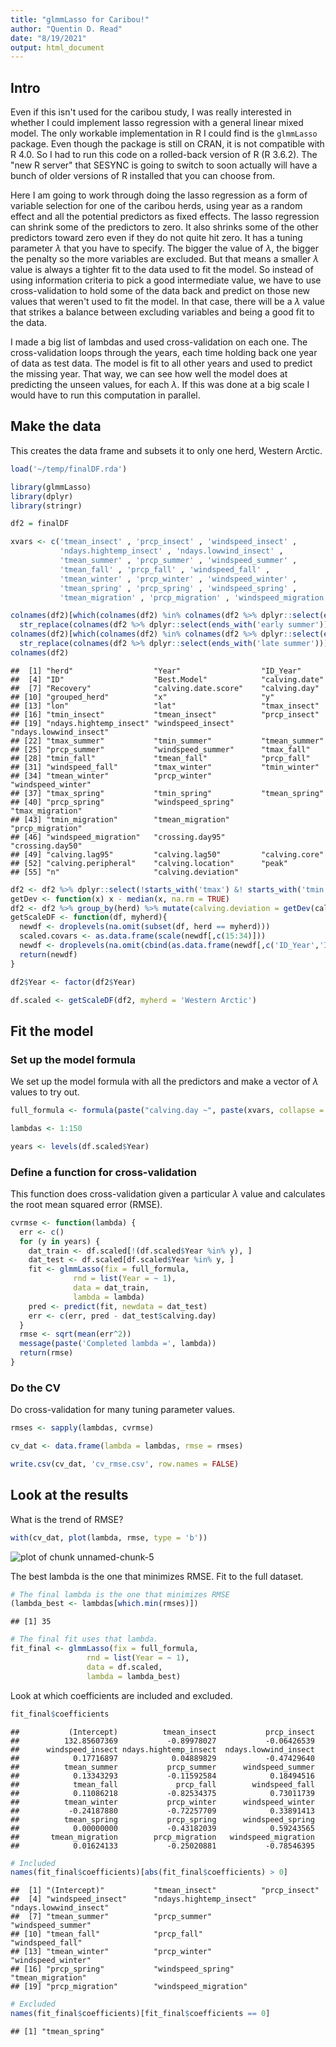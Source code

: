 ```yaml
---
title: "glmmLasso for Caribou!"
author: "Quentin D. Read"
date: "8/19/2021"
output: html_document
---
```


## Intro

Even if this isn't used for the caribou study, I was really interested in whether I could implement lasso regression with a general linear mixed model. The only workable implementation in R I could find is the `glmmLasso` package. Even though the package is still on CRAN, it is not compatible with R 4.0. So I had to run this code on a rolled-back version of R (R 3.6.2). The "new R server" that SESYNC is going to switch to soon actually will have a bunch of older versions of R installed that you can choose from.

Here I am going to work through doing the lasso regression as a form of variable selection for one of the caribou herds, using year as a random effect and all the potential predictors as fixed effects. The lasso regression can shrink some of the predictors to zero. It also shrinks some of the other predictors toward zero even if they do not quite hit zero. It has a tuning parameter $\lambda$ that you have to specify. The bigger the value of $\lambda$, the bigger the penalty so the more variables are excluded. But that means a smaller $\lambda$ value is always a tighter fit to the data used to fit the model. So instead of using information criteria to pick a good intermediate value, we have to use cross-validation to hold some of the data back and predict on those new values that weren't used to fit the model. In that case, there will be a $\lambda$ value that strikes a balance between excluding variables and being a good fit to the data. 

I made a big list of lambdas and used cross-validation on each one. The cross-validation loops through the years, each time holding back one year of data as test data. The model is fit to all other years and used to predict the missing year. That way, we can see how well the model does at predicting the unseen values, for each $\lambda$. If this was done at a big scale I would have to run this computation in parallel.

## Make the data

This creates the data frame and subsets it to only one herd, Western Arctic.


```r
load('~/temp/finalDF.rda')

library(glmmLasso)
library(dplyr)
library(stringr)

df2 = finalDF

xvars <- c('tmean_insect' , 'prcp_insect' , 'windspeed_insect' ,
           'ndays.hightemp_insect' , 'ndays.lowwind_insect' ,
           'tmean_summer' , 'prcp_summer' , 'windspeed_summer' ,
           'tmean_fall' , 'prcp_fall' , 'windspeed_fall' ,
           'tmean_winter' , 'prcp_winter' , 'windspeed_winter' ,
           'tmean_spring' , 'prcp_spring' , 'windspeed_spring' ,
           'tmean_migration' , 'prcp_migration' , 'windspeed_migration')

colnames(df2)[which(colnames(df2) %in% colnames(df2 %>% dplyr::select(ends_with('early summer'))))] <-
  str_replace(colnames(df2 %>% dplyr::select(ends_with('early summer'))),'early summer','insect')
colnames(df2)[which(colnames(df2) %in% colnames(df2 %>% dplyr::select(ends_with('late summer'))))] <-
  str_replace(colnames(df2 %>% dplyr::select(ends_with('late summer'))),'late summer','summer')
colnames(df2)
```

```
##  [1] "herd"                  "Year"                  "ID_Year"              
##  [4] "ID"                    "Best.Model"            "calving.date"         
##  [7] "Recovery"              "calving.date.score"    "calving.day"          
## [10] "grouped_herd"          "x"                     "y"                    
## [13] "lon"                   "lat"                   "tmax_insect"          
## [16] "tmin_insect"           "tmean_insect"          "prcp_insect"          
## [19] "ndays.hightemp_insect" "windspeed_insect"      "ndays.lowwind_insect" 
## [22] "tmax_summer"           "tmin_summer"           "tmean_summer"         
## [25] "prcp_summer"           "windspeed_summer"      "tmax_fall"            
## [28] "tmin_fall"             "tmean_fall"            "prcp_fall"            
## [31] "windspeed_fall"        "tmax_winter"           "tmin_winter"          
## [34] "tmean_winter"          "prcp_winter"           "windspeed_winter"     
## [37] "tmax_spring"           "tmin_spring"           "tmean_spring"         
## [40] "prcp_spring"           "windspeed_spring"      "tmax_migration"       
## [43] "tmin_migration"        "tmean_migration"       "prcp_migration"       
## [46] "windspeed_migration"   "crossing.day95"        "crossing.day50"       
## [49] "calving.lag95"         "calving.lag50"         "calving.core"         
## [52] "calving.peripheral"    "calving.location"      "peak"                 
## [55] "n"                     "calving.deviation"
```

```r
df2 <- df2 %>% dplyr::select(!starts_with('tmax') &! starts_with('tmin'))
getDev <- function(x) x - median(x, na.rm = TRUE)
df2 <- df2 %>% group_by(herd) %>% mutate(calving.deviation = getDev(calving.day))
getScaleDF <- function(df, myherd){
  newdf <- droplevels(na.omit(subset(df, herd == myherd)))
  scaled.covars <- as.data.frame(scale(newdf[,c(15:34)]))
  newdf <- droplevels(na.omit(cbind(as.data.frame(newdf[,c('ID_Year','ID','herd','Year', 'calving.day', 'calving.deviation')]), scaled.covars)))
  return(newdf)
}

df2$Year <- factor(df2$Year)

df.scaled <- getScaleDF(df2, myherd = 'Western Arctic')
```

## Fit the model

### Set up the model formula

We set up the model formula with all the predictors and make a vector of $\lambda$ values to try out.


```r
full_formula <- formula(paste("calving.day ~", paste(xvars, collapse = "+")))

lambdas <- 1:150

years <- levels(df.scaled$Year)
```

### Define a function for cross-validation

This function does cross-validation given a particular $\lambda$ value and calculates the root mean squared error (RMSE).


```r
cvrmse <- function(lambda) {
  err <- c()
  for (y in years) {
    dat_train <- df.scaled[!(df.scaled$Year %in% y), ]
    dat_test <- df.scaled[df.scaled$Year %in% y, ]
    fit <- glmmLasso(fix = full_formula, 
              rnd = list(Year = ~ 1),
              data = dat_train,
              lambda = lambda)
    pred <- predict(fit, newdata = dat_test)
    err <- c(err, pred - dat_test$calving.day)
  }
  rmse <- sqrt(mean(err^2))
  message(paste('Completed lambda =', lambda))
  return(rmse)
}
```

### Do the CV

Do cross-validation for many tuning parameter values.


```r
rmses <- sapply(lambdas, cvrmse)

cv_dat <- data.frame(lambda = lambdas, rmse = rmses)

write.csv(cv_dat, 'cv_rmse.csv', row.names = FALSE)
```

## Look at the results

What is the trend of RMSE?


```r
with(cv_dat, plot(lambda, rmse, type = 'b'))
```

![plot of chunk unnamed-chunk-5](figure/unnamed-chunk-5-1.svg)

The best lambda is the one that minimizes RMSE. Fit to the full dataset.


```r
# The final lambda is the one that minimizes RMSE
(lambda_best <- lambdas[which.min(rmses)])
```

```
## [1] 35
```

```r
# The final fit uses that lambda.
fit_final <- glmmLasso(fix = full_formula, 
                 rnd = list(Year = ~ 1),
                 data = df.scaled,
                 lambda = lambda_best)
```

Look at which coefficients are included and excluded.


```r
fit_final$coefficients
```

```
##           (Intercept)          tmean_insect           prcp_insect 
##          132.85607369           -0.89978027           -0.06426539 
##      windspeed_insect ndays.hightemp_insect  ndays.lowwind_insect 
##            0.17716897            0.04889829           -0.47429640 
##          tmean_summer           prcp_summer      windspeed_summer 
##            0.13343293           -0.11592584            0.18494516 
##            tmean_fall             prcp_fall        windspeed_fall 
##            0.11086218           -0.82534375            0.73011739 
##          tmean_winter           prcp_winter      windspeed_winter 
##           -0.24187880           -0.72257709            0.33891413 
##          tmean_spring           prcp_spring      windspeed_spring 
##            0.00000000           -0.43182039            0.59243565 
##       tmean_migration        prcp_migration   windspeed_migration 
##            0.01624133           -0.25020881           -0.78546395
```

```r
# Included
names(fit_final$coefficients)[abs(fit_final$coefficients) > 0]
```

```
##  [1] "(Intercept)"           "tmean_insect"          "prcp_insect"          
##  [4] "windspeed_insect"      "ndays.hightemp_insect" "ndays.lowwind_insect" 
##  [7] "tmean_summer"          "prcp_summer"           "windspeed_summer"     
## [10] "tmean_fall"            "prcp_fall"             "windspeed_fall"       
## [13] "tmean_winter"          "prcp_winter"           "windspeed_winter"     
## [16] "prcp_spring"           "windspeed_spring"      "tmean_migration"      
## [19] "prcp_migration"        "windspeed_migration"
```

```r
# Excluded
names(fit_final$coefficients)[fit_final$coefficients == 0]
```

```
## [1] "tmean_spring"
```

